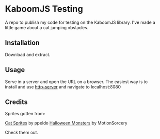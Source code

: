# KaboomJS Testing

A repo to publish my code for testing on the KaboomJS library.
I've made a little game about a cat jumping obstacles.

## Installation

Download and extract.

## Usage

Serve in a server and open the URL on a browser.
The easiest way is to install and use [http-server](https://www.npmjs.com/package/http-server) and navigate to localhost:8080

## Credits

Sprites gotten from:

[Cat Sprites](https://pipoya.itch.io/pipoya-free-rpg-character-sprites-nekonin) by ppeldo
[Halloween Monsters](https://motionsorcery.itch.io/2d-animated-halloween-characters) by MotionSorcery

Check them out.
